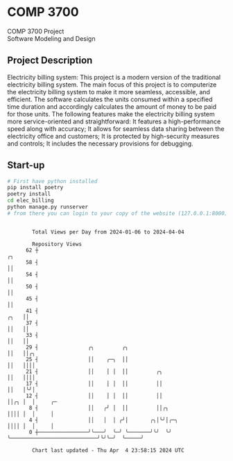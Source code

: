 # COMP 3700
COMP 3700 Project  
Software Modeling and Design
## Project Description
Electricity billing system: This project is a modern version of the traditional electricity billing system. The main focus of this project is to computerize the electricity billing system to make it more seamless, accessible, and efficient. The software calculates the units consumed within a specified time duration and accordingly calculates the amount of money to be paid for those units. The following features make the electricity billing system more service-oriented and straightforward: It features a high-performance speed along with accuracy; It allows for seamless data sharing between the electricity office and customers; It is protected by high-security measures and controls; It includes the necessary provisions for debugging.

## Start-up
```bash
# First have python installed
pip install poetry
poetry install
cd elec_billing
python manage.py runserver
# from there you can login to your copy of the website (127.0.0.1:8000), default creds are admin/admin
```

```

        Total Views per Day from 2024-01-06 to 2024-04-04

        Repository Views
      62 ┼                                                                              ╭╮
      58 ┤                                                                              ││
      54 ┤                                                                              ││
      50 ┤                                                                              ││
      45 ┤                                                                              ││
      41 ┤                                                                         ╭╮   ││
      37 ┤                                                                         ││   ││
      33 ┤                                                                         ││   ││
      29 ┤                ╭╮         ╭╮                                            ││   ││╭╮
      25 ┤                ││    ╭─╮  ││                                            ││   ││││
      21 ┤                ││    │ │  ││         ╭╮                                 ││   ││││
      17 ┤                ││    │ │  ││         ││                                 ││   │╰╯│
      12 ┤                ││    │ │  ││         ││                                 ││╭╮ │  │     ╭─
       8 ┤                ││   ╭╯ │  ││         ││╭╮                               ││││ │  │     │
       4 ┤                ││   │  │ ╭╯│       ╭╮│╰╯│╭─╮                            ││││ │  │     │
       0 ┼────────────────╯╰───╯  ╰─╯ ╰───────╯╰╯  ╰╯ ╰────────────────────────────╯╰╯╰─╯  ╰─────╯

        Chart last updated - Thu Apr  4 23:58:15 2024 UTC
        
```
